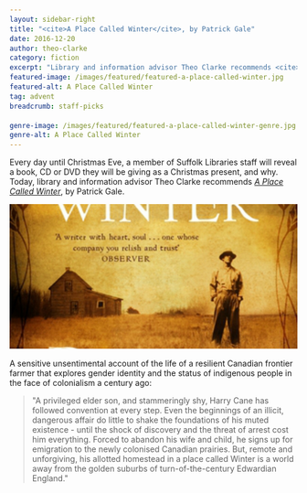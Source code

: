 ```yaml
---
layout: sidebar-right
title: "<cite>A Place Called Winter</cite>, by Patrick Gale"
date: 2016-12-20
author: theo-clarke
category: fiction
excerpt: "Library and information advisor Theo Clarke recommends <cite>A Place Called Winter</cite>, by Patrick Gale."
featured-image: /images/featured/featured-a-place-called-winter.jpg
featured-alt: A Place Called Winter
tag: advent
breadcrumb: staff-picks

genre-image: /images/featured/featured-a-place-called-winter-genre.jpg
genre-alt: A Place Called Winter
---
```


Every day until Christmas Eve, a member of Suffolk Libraries staff will reveal a book, CD or DVD they will be giving as a Christmas present, and why. Today, library and information advisor Theo Clarke recommends <a href="https://suffolk.spydus.co.uk/cgi-bin/spydus.exe/ENQ/OPAC/BIBENQ?BRN=1810899"><cite>A Place Called Winter</cite></a>, by Patrick Gale.

![A Place Called Winter](/images/featured/featured-a-place-called-winter.jpg)

A sensitive unsentimental account of the life of a resilient Canadian frontier farmer that explores gender identity and the status of indigenous people in the face of colonialism a century ago:

> "A privileged elder son, and stammeringly shy, Harry Cane has followed convention at every step. Even the beginnings of an illicit, dangerous affair do little to shake the foundations of his muted existence - until the shock of discovery and the threat of arrest cost him everything. Forced to abandon his wife and child, he signs up for emigration to the newly colonised Canadian prairies. But, remote and unforgiving, his allotted homestead in a place called Winter is a world away from the golden suburbs of turn-of-the-century Edwardian England."
